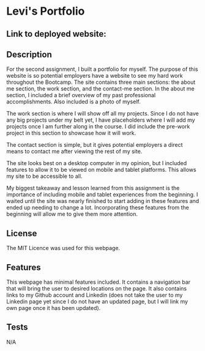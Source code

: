 # Levi's Portfolio

## Link to deployed website:

## Description

For the second assignment, I built a portfolio for myself. The purpose of this website is so potential employers have a website to see my hard work throughout the Bootcamp.  The site contains three main sections: the about me section, the work section, and the contact-me section. In the about me section, I included a brief overview of my past professional accomplishments. Also included is a photo of myself. 

The work section is where I will show off all my projects. Since I do not have any big projects under my belt yet, I have placeholders where I will add my projects once I am further along in the course. I did include the pre-work project in this section to showcase how it will work.

The contact section is simple, but it gives potential employers a direct means to contact me after viewing the rest of my site.

The site looks best on a desktop computer in my opinion, but I included features to allow it to be viewed on mobile and tablet platforms. This allows my site to be accessible to all.

My biggest takeaway and lesson learned from this assignment is the importance of including mobile and tablet experiences from the beginning. I waited until the site was nearly finished to start adding in these features and ended up needing to change a lot. Incorporating these features from the beginning will allow me to give them more attention.   

## License

The MIT Licence was used for this webpage.

## Features

This webpage has minimal features included. It contains a navigation bar that will bring the user to desired locations on the page. It also contains links to my Github account and Linkedin (does not take the user to my Linkedin page yet since I do not have an updated page, but I will link my own page once it has been updated).

## Tests

N/A
